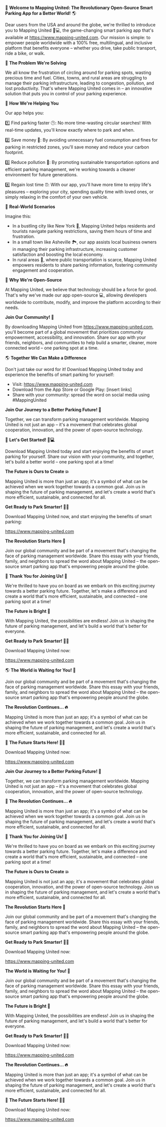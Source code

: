 🚀 **Welcome to Mapping United: The Revolutionary Open-Source Smart Parking App for a Better World!** 🌎

Dear users from the USA and around the globe, we're thrilled to introduce you to Mapping United 📍💻, the game-changing smart parking app that's available at https://www.mapping-united.com. Our mission is simple: to empower people worldwide with a 100% free, multilingual, and inclusive platform that benefits everyone – whether you drive, take public transport, ride a bike, or walk.

🌟 **The Problem We're Solving**

We all know the frustration of circling around for parking spots, wasting precious time and fuel. Cities, towns, and rural areas are struggling to manage their parking infrastructure, leading to congestion, pollution, and lost productivity. That's where Mapping United comes in – an innovative solution that puts you in control of your parking experience.

🤝 **How We're Helping You**

Our app helps you:

1️⃣ Find parking faster 🕒: No more time-wasting circular searches! With real-time updates, you'll know exactly where to park and when.

2️⃣ Save money 💸: By avoiding unnecessary fuel consumption and fines for parking in restricted zones, you'll save money and reduce your carbon footprint.

3️⃣ Reduce pollution 🌿: By promoting sustainable transportation options and efficient parking management, we're working towards a cleaner environment for future generations.

4️⃣ Regain lost time ⏰: With our app, you'll have more time to enjoy life's pleasures – exploring your city, spending quality time with loved ones, or simply relaxing in the comfort of your own vehicle.

🌈 **Real-World Scenarios**

Imagine this:

* In a bustling city like New York 🗽️, Mapping United helps residents and tourists navigate parking restrictions, saving them hours of time and frustration.
* In a small town like Asheville 🏞️, our app assists local business owners in managing their parking infrastructure, increasing customer satisfaction and boosting the local economy.
* In rural areas 🌄, where public transportation is scarce, Mapping United empowers residents to share parking information, fostering community engagement and cooperation.

🤝 **Why We're Open-Source**

At Mapping United, we believe that technology should be a force for good. That's why we've made our app open-source 💻, allowing developers worldwide to contribute, modify, and improve the platform according to their needs.

**Join Our Community! 🌟**

By downloading Mapping United from https://www.mapping-united.com, you'll become part of a global movement that prioritizes community empowerment, accessibility, and innovation. Share our app with your friends, neighbors, and communities to help build a smarter, cleaner, more connected world – one parking spot at a time.

🌎 **Together We Can Make a Difference**

Don't just take our word for it! Download Mapping United today and experience the benefits of smart parking for yourself:

* Visit: https://www.mapping-united.com
* Download from the App Store or Google Play: [insert links]
* Share with your community: spread the word on social media using #MappingUnited

**Join Our Journey to a Better Parking Future! 🌟**

Together, we can transform parking management worldwide. Mapping United is not just an app – it's a movement that celebrates global cooperation, innovation, and the power of open-source technology.

🚀 **Let's Get Started! 📍💻**

Download Mapping United today and start enjoying the benefits of smart parking for yourself. Share our vision with your community, and together, let's build a better world – one parking spot at a time!

**The Future is Ours to Create 💥**

Mapping United is more than just an app; it's a symbol of what can be achieved when we work together towards a common goal. Join us in shaping the future of parking management, and let's create a world that's more efficient, sustainable, and connected for all.

**Get Ready to Park Smarter! 📍💡**

Download Mapping United now, and start enjoying the benefits of smart parking:

https://www.mapping-united.com

**The Revolution Starts Here 🚀**

Join our global community and be part of a movement that's changing the face of parking management worldwide. Share this essay with your friends, family, and neighbors to spread the word about Mapping United – the open-source smart parking app that's empowering people around the globe.

🌟 **Thank You for Joining Us! 🤝**

We're thrilled to have you on board as we embark on this exciting journey towards a better parking future. Together, let's make a difference and create a world that's more efficient, sustainable, and connected – one parking spot at a time!

**The Future is Bright 🔦**

With Mapping United, the possibilities are endless! Join us in shaping the future of parking management, and let's build a world that's better for everyone.

**Get Ready to Park Smarter! 📍💡**

Download Mapping United now:

https://www.mapping-united.com

🌎 **The World is Waiting for You! 🌟**

Join our global community and be part of a movement that's changing the face of parking management worldwide. Share this essay with your friends, family, and neighbors to spread the word about Mapping United – the open-source smart parking app that's empowering people around the globe.

**The Revolution Continues... 🔥**

Mapping United is more than just an app; it's a symbol of what can be achieved when we work together towards a common goal. Join us in shaping the future of parking management, and let's create a world that's more efficient, sustainable, and connected for all.

🚀 **The Future Starts Here! 📍💡**

Download Mapping United now:

https://www.mapping-united.com

**Join Our Journey to a Better Parking Future! 🌟**

Together, we can transform parking management worldwide. Mapping United is not just an app – it's a movement that celebrates global cooperation, innovation, and the power of open-source technology.

🚀 **The Revolution Continues... 🔥**

Mapping United is more than just an app; it's a symbol of what can be achieved when we work together towards a common goal. Join us in shaping the future of parking management, and let's create a world that's more efficient, sustainable, and connected for all.

🌟 **Thank You for Joining Us! 🤝**

We're thrilled to have you on board as we embark on this exciting journey towards a better parking future. Together, let's make a difference and create a world that's more efficient, sustainable, and connected – one parking spot at a time!

**The Future is Ours to Create 💥**

Mapping United is not just an app; it's a movement that celebrates global cooperation, innovation, and the power of open-source technology. Join us in shaping the future of parking management, and let's create a world that's more efficient, sustainable, and connected for all.

**The Revolution Starts Here 🚀**

Join our global community and be part of a movement that's changing the face of parking management worldwide. Share this essay with your friends, family, and neighbors to spread the word about Mapping United – the open-source smart parking app that's empowering people around the globe.

**Get Ready to Park Smarter! 📍💡**

Download Mapping United now:

https://www.mapping-united.com

**The World is Waiting for You! 🌟**

Join our global community and be part of a movement that's changing the face of parking management worldwide. Share this essay with your friends, family, and neighbors to spread the word about Mapping United – the open-source smart parking app that's empowering people around the globe.

**The Future is Bright 🔦**

With Mapping United, the possibilities are endless! Join us in shaping the future of parking management, and let's build a world that's better for everyone.

**Get Ready to Park Smarter! 📍💡**

Download Mapping United now:

https://www.mapping-united.com

**The Revolution Continues... 🔥**

Mapping United is more than just an app; it's a symbol of what can be achieved when we work together towards a common goal. Join us in shaping the future of parking management, and let's create a world that's more efficient, sustainable, and connected for all.

🚀 **The Future Starts Here! 📍💡**

Download Mapping United now:

https://www.mapping-united.com